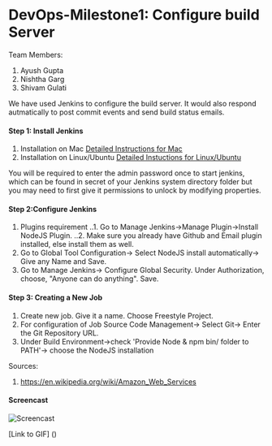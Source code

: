 # DevOps-Milestone1: Configure build Server

Team Members:
1. Ayush Gupta
2. Nishtha Garg
3. Shivam Gulati

We have used Jenkins to configure the build server. It would also respond autmatically to post commit events and send build status emails.

#### Step 1: Install Jenkins

1. Installation on Mac
[Detailed Instructions for Mac](https://wiki.wocommunity.org/display/documentation/Installing+and+Configuring+Jenkins)
2. Installation on Linux/Ubuntu
[Detailed Instuctions for Linux/Ubuntu](https://wiki.jenkins-ci.org/display/JENKINS/Installing+Jenkins+on+Ubuntu)

You will be required to enter the admin password once to start jenkins, which can be found in secret of your Jenkins system directory folder but you may need to first give it permissions to unlock by modifying properties.

#### Step 2:Configure Jenkins

1. Plugins requirement
..1. Go to Manage Jenkins->Manage Plugin->Install NodeJS Plugin.
..2. Make sure you already have Github and Email plugin installed, else install them as well.
2. Go to Global Tool Configuration-> Select NodeJS install automatically-> Give any Name and Save.
3. Go to Manage Jenkins-> Configure Global Security. Under Authorization, choose, "Anyone can do anything". Save.

#### Step 3: Creating a New Job

1. Create new job. Give it a name. Choose Freestyle Project.
2. For configuration of Job
   Source Code Management-> Select Git-> Enter the Git Repository URL.
3. Under Build Environment->check 'Provide Node & npm bin/ folder to PATH'-> choose the NodeJS installation

Sources:

1. https://en.wikipedia.org/wiki/Amazon_Web_Services
#### Screencast

![Screencast]()

[Link to GIF] ()
